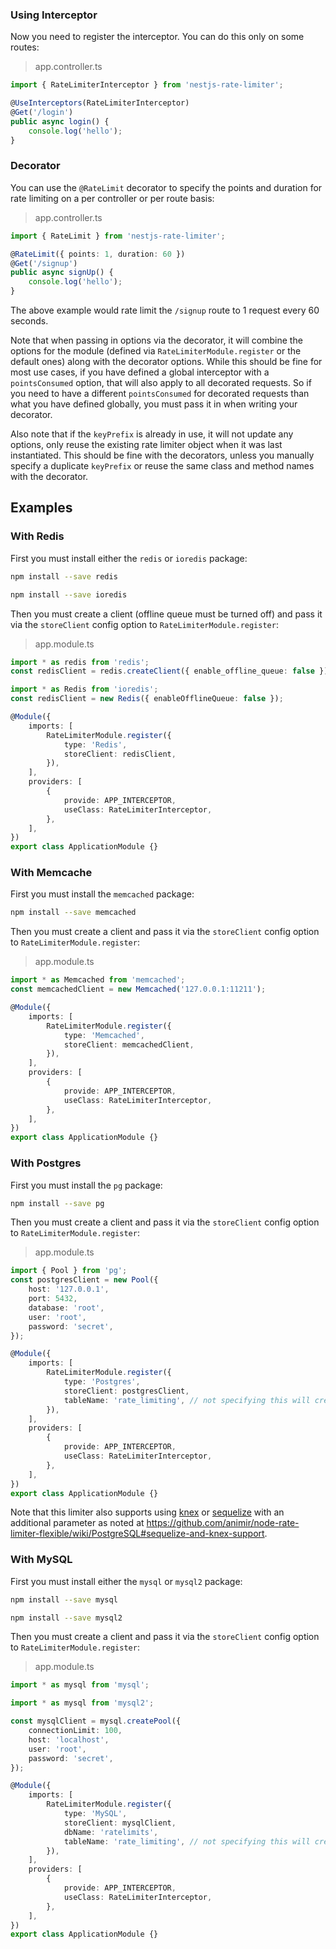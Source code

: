 ### Using Interceptor

Now you need to register the interceptor. You can do this only on some routes:

> app.controller.ts

```ts
import { RateLimiterInterceptor } from 'nestjs-rate-limiter';

@UseInterceptors(RateLimiterInterceptor)
@Get('/login')
public async login() {
    console.log('hello');
}
```

### Decorator

You can use the `@RateLimit` decorator to specify the points and duration for rate limiting on a per controller or per
route basis:

> app.controller.ts

```ts
import { RateLimit } from 'nestjs-rate-limiter';

@RateLimit({ points: 1, duration: 60 })
@Get('/signup')
public async signUp() {
    console.log('hello');
}
```

The above example would rate limit the `/signup` route to 1 request every 60 seconds.

Note that when passing in options via the decorator, it will combine the options for the module (defined via
`RateLimiterModule.register` or the default ones) along with the decorator options. While this should be fine for most
use cases, if you have defined a global interceptor with a `pointsConsumed` option, that will also apply to all
decorated requests. So if you need to have a different `pointsConsumed` for decorated requests than what you have
defined globally, you must pass it in when writing your decorator.

Also note that if the `keyPrefix` is already in use, it will not update any options, only reuse the existing rate
limiter object when it was last instantiated. This should be fine with the decorators, unless you manually specify a
duplicate `keyPrefix` or reuse the same class and method names with the decorator.

## Examples


### With Redis

First you must install either the `redis` or `ioredis` package:

```bash
npm install --save redis
```

```bash
npm install --save ioredis
```

Then you must create a client (offline queue must be turned off) and pass it via the `storeClient` config option to
`RateLimiterModule.register`:

> app.module.ts

```ts
import * as redis from 'redis';
const redisClient = redis.createClient({ enable_offline_queue: false });

import * as Redis from 'ioredis';
const redisClient = new Redis({ enableOfflineQueue: false });

@Module({
    imports: [
        RateLimiterModule.register({
            type: 'Redis',
            storeClient: redisClient,
        }),
    ],
    providers: [
        {
            provide: APP_INTERCEPTOR,
            useClass: RateLimiterInterceptor,
        },
    ],
})
export class ApplicationModule {}
```

### With Memcache

First you must install the `memcached` package:

```bash
npm install --save memcached
```

Then you must create a client and pass it via the `storeClient` config option to `RateLimiterModule.register`:

> app.module.ts

```ts
import * as Memcached from 'memcached';
const memcachedClient = new Memcached('127.0.0.1:11211');

@Module({
    imports: [
        RateLimiterModule.register({
            type: 'Memcached',
            storeClient: memcachedClient,
        }),
    ],
    providers: [
        {
            provide: APP_INTERCEPTOR,
            useClass: RateLimiterInterceptor,
        },
    ],
})
export class ApplicationModule {}
```

### With Postgres

First you must install the `pg` package:

```bash
npm install --save pg
```

Then you must create a client and pass it via the `storeClient` config option to `RateLimiterModule.register`:

> app.module.ts

```ts
import { Pool } from 'pg';
const postgresClient = new Pool({
    host: '127.0.0.1',
    port: 5432,
    database: 'root',
    user: 'root',
    password: 'secret',
});

@Module({
    imports: [
        RateLimiterModule.register({
            type: 'Postgres',
            storeClient: postgresClient,
            tableName: 'rate_limiting', // not specifying this will create one table for each keyPrefix
        }),
    ],
    providers: [
        {
            provide: APP_INTERCEPTOR,
            useClass: RateLimiterInterceptor,
        },
    ],
})
export class ApplicationModule {}
```

Note that this limiter also supports using [knex](https://knexjs.org/) or [sequelize](http://docs.sequelizejs.com/) with
an additional parameter as noted at
<https://github.com/animir/node-rate-limiter-flexible/wiki/PostgreSQL#sequelize-and-knex-support>.

### With MySQL

First you must install either the `mysql` or `mysql2` package:

```bash
npm install --save mysql
```

```bash
npm install --save mysql2
```

Then you must create a client and pass it via the `storeClient` config option to `RateLimiterModule.register`:

> app.module.ts

```ts
import * as mysql from 'mysql';

import * as mysql from 'mysql2';

const mysqlClient = mysql.createPool({
    connectionLimit: 100,
    host: 'localhost',
    user: 'root',
    password: 'secret',
});

@Module({
    imports: [
        RateLimiterModule.register({
            type: 'MySQL',
            storeClient: mysqlClient,
            dbName: 'ratelimits',
            tableName: 'rate_limiting', // not specifying this will create one table for each keyPrefix
        }),
    ],
    providers: [
        {
            provide: APP_INTERCEPTOR,
            useClass: RateLimiterInterceptor,
        },
    ],
})
export class ApplicationModule {}
```
